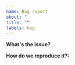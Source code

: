 ```yaml
---
name: Bug report
about: "
title: ""
labels: bug
---
```


**What's the issue?**

**How do we reproduce it?:**
